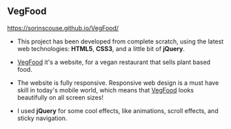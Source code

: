 ## VegFood

https://sorinscouse.github.io/VegFood/

* This project has been developed from complete scratch, using the latest web technologies: **HTML5**, **CSS3**, and a little bit of **jQuery**.

* [VegFood](https://sorinscouse.github.io/VegFood/) it's a website, for a vegan restaurant that sells plant based food.

* The website is fully responsive. Responsive web design is a must have skill in today's mobile world, which means that [VegFood](https://sorinscouse.github.io/VegFood/) looks beautifully on all screen sizes!

* I used **jQuery** for some cool effects, like animations, scroll effects, and sticky navigation.
